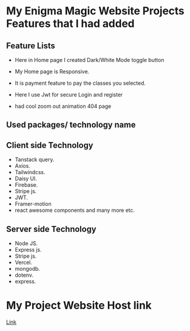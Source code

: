 # My Enigma Magic Website Projects Features that I had added

## Feature Lists

* Here in Home page I created Dark/White Mode toggle button

* My Home page is Responsive.

* It is payment feature to pay the classes you selected.

* Here I use Jwt for secure Login and register

* had cool zoom out animation 404 page

## Used packages/ technology name

## Client side Technology
* Tanstack query.
* Axios.
* Tailwindcss.
* Daisy UI.
* Firebase.
* Stripe js.
* JWT.
* Framer-motion
* react awesome components and many more etc.
## Server side Technology
* Node JS.
* Express js.
* Stripe js.
* Vercel.
* mongodb.
* dotenv.
* express.


# My Project Website Host link
[Link](https://enigma-magic.web.app/)